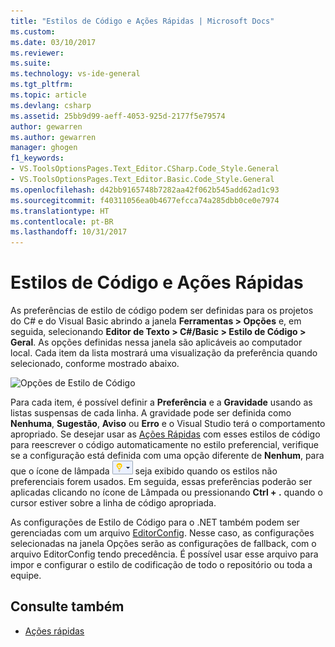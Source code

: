 ```yaml
---
title: "Estilos de Código e Ações Rápidas | Microsoft Docs"
ms.custom: 
ms.date: 03/10/2017
ms.reviewer: 
ms.suite: 
ms.technology: vs-ide-general
ms.tgt_pltfrm: 
ms.topic: article
ms.devlang: csharp
ms.assetid: 25bb9d99-aeff-4053-925d-2177f5e79574
author: gewarren
ms.author: gewarren
manager: ghogen
f1_keywords:
- VS.ToolsOptionsPages.Text_Editor.CSharp.Code_Style.General
- VS.ToolsOptionsPages.Text_Editor.Basic.Code_Style.General
ms.openlocfilehash: d42bb9165748b7282aa42f062b545add62ad1c93
ms.sourcegitcommit: f40311056ea0b4677efcca74a285dbb0ce0e7974
ms.translationtype: HT
ms.contentlocale: pt-BR
ms.lasthandoff: 10/31/2017
---
```

# <a name="code-styles-and-quick-actions"></a>Estilos de Código e Ações Rápidas
As preferências de estilo de código podem ser definidas para os projetos do C# e do Visual Basic abrindo a janela **Ferramentas > Opções** e, em seguida, selecionando **Editor de Texto > C#/Basic > Estilo de Código > Geral**.  As opções definidas nessa janela são aplicáveis ao computador local.  Cada item da lista mostrará uma visualização da preferência quando selecionado, conforme mostrado abaixo.

![Opções de Estilo de Código](media/code-style-quick-actions-dialog.png)

Para cada item, é possível definir a **Preferência** e a **Gravidade** usando as listas suspensas de cada linha.  A gravidade pode ser definida como **Nenhuma**, **Sugestão**, **Aviso** ou **Erro** e o Visual Studio terá o comportamento apropriado.  Se desejar usar as [Ações Rápidas](quick-actions.md) com esses estilos de código para reescrever o código automaticamente no estilo preferencial, verifique se a configuração está definida com uma opção diferente de **Nenhum**, para que o ícone de lâmpada ![Ícone de lâmpada pequeno](media/vs2015_lightbulbsmall.png "VS2017_LightBulbSmall") seja exibido quando os estilos não preferenciais forem usados.  Em seguida, essas preferências poderão ser aplicadas clicando no ícone de Lâmpada ou pressionando **Ctrl + .** quando o cursor estiver sobre a linha de código apropriada.

As configurações de Estilo de Código para o .NET também podem ser gerenciadas com um arquivo [EditorConfig](editorconfig-code-style-settings-reference.md).  Nesse caso, as configurações selecionadas na janela Opções serão as configurações de fallback, com o arquivo EditorConfig tendo precedência.  É possível usar esse arquivo para impor e configurar o estilo de codificação de todo o repositório ou toda a equipe.

## <a name="see-also"></a>Consulte também
* [Ações rápidas](quick-actions.md)